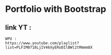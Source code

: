 # Portfolio with Bootstrap

## link YT :
    WPU : 
    https://www.youtube.com/playlist?list=PLFIM0718LjIV46XyERoDIlBWl2tMmmm8X